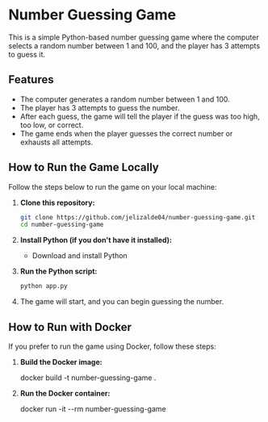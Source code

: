 # Number Guessing Game

This is a simple Python-based number guessing game where the computer selects a random number between 1 and 100, and the player has 3 attempts to guess it.

## Features

- The computer generates a random number between 1 and 100.
- The player has 3 attempts to guess the number.
- After each guess, the game will tell the player if the guess was too high, too low, or correct.
- The game ends when the player guesses the correct number or exhausts all attempts.

## How to Run the Game Locally

Follow the steps below to run the game on your local machine:

1. **Clone this repository:**

    ```bash
    git clone https://github.com/jelizalde04/number-guessing-game.git
    cd number-guessing-game
    ```

2. **Install Python (if you don't have it installed):**

    - Download and install Python 

3. **Run the Python script:**

    ```bash
    python app.py
    ```

4. The game will start, and you can begin guessing the number.

## How to Run with Docker

If you prefer to run the game using Docker, follow these steps:

1. **Build the Docker image:**

    docker build -t number-guessing-game .


2. **Run the Docker container:**

   docker run -it --rm number-guessing-game
